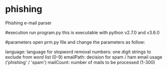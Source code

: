 # phishing
Phishing e-mail parser

#execution
run program.py
this is executable with python v2.7.0 and v3.6.0

#parameters
open prm.py file and change the parameters as follow:

language: language for stopword removal
numbers: one digit strings to exclude from word list (0-9)
emailPath: decision for spam / ham email usage ('phishing' / 'spam')
mailCount: number of mails to be processed (1-300)

